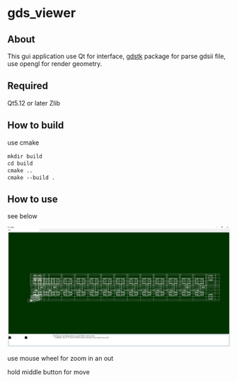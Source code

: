 # gds_viewer


## About

This gui application use Qt for interface, [gdstk](https://github.com/heitzmann/gdstk) package for parse gdsii file, use opengl for render geometry.

## Required

Qt5.12 or later
Zlib

## How to build

use cmake

```
mkdir build
cd build
cmake ..
cmake --build .
```

## How to use

see below

<img src="1.jpg"/>

use mouse wheel for zoom in an out

hold middle button for move
